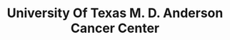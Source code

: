 ---
layout: repo
title: "University Of Texas M. D. Anderson Cancer Center"
id: 16965
permalink: repos/16965/
---